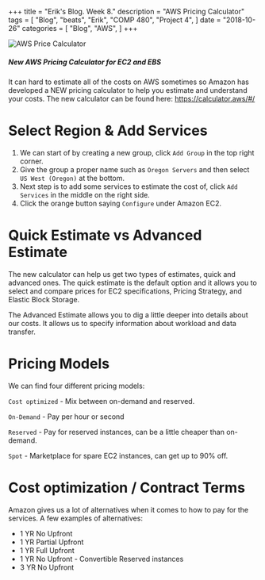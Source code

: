+++
title = "Erik's Blog. Week 8."
description = "AWS Pricing Calculator"
tags = [
    "Blog",
    "beats",
    "Erik",
    "COMP 480",
    "Project 4",
]
date = "2018-10-26"
categories = [
    "Blog",
    "AWS",
]
+++

![AWS Price Calculator](https://www.hostingadvice.com/wp-content/uploads/2015/08/AWS-S3.png)

##### New AWS Pricing Calculator for EC2 and EBS

It can hard to estimate all of the costs on AWS sometimes so Amazon has developed
a NEW pricing calculator to help you estimate and understand your costs. The
new calculator can be found here: https://calculator.aws/#/

# Select Region & Add Services
1. We can start of by creating a new group, click `Add Group` in the top right corner.
2. Give the group a proper name such as `Oregon Servers` and then select `US West (Oregon)` at the bottom.
3. Next step is to add some services to estimate the cost of, click `Add Services` in the middle on the right side.
4. Click the orange button saying `Configure` under Amazon EC2.

# Quick Estimate vs Advanced Estimate
The new calculator can help us get two types of estimates, quick and advanced ones.
The quick estimate is the default option and it allows you to select and compare prices
for EC2 specifications, Pricing Strategy, and Elastic Block Storage.

The Advanced Estimate allows you to dig a little deeper into details about our costs.
It allows us to specify information about workload and data transfer.

# Pricing Models
We can find four different pricing models:

`Cost optimized` - Mix between on-demand and reserved.

`On-Demand` - Pay per hour or second

`Reserved` - Pay for reserved instances, can be a little cheaper than on-demand.

`Spot` - Marketplace for spare EC2 instances, can get up to 90% off.

# Cost optimization / Contract Terms
Amazon gives us a lot of alternatives when it comes to how to pay for the services.
A few examples of alternatives:
- 1 YR No Upfront
- 1 YR Partial Upfront
- 1 YR Full Upfront
- 1 YR No Upfront - Convertible Reserved instances
- 3 YR No Upfront
